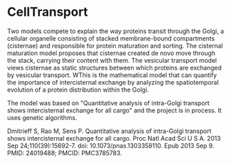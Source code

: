 # CellTransport

Two models compete to explain the way proteins transit through the Golgi, a cellular organelle consisting of stacked membrane-bound compartments (cisternae) and responsible for protein maturation and sorting. The cisternal maturation model proposes that cisternae created de novo move through the stack, carrying their content with them. The vesicular transport model views cisternae as static structures between which proteins are exchanged by vesicular transport. WThis is the mathematical model that can quantify the importance of intercisternal exchange by analyzing the spatiotemporal evolution of a protein distribution within the Golgi.

The model was based on "Quantitative analysis of intra-Golgi transport shows intercisternal exchange for all cargo" and the project is in process. It uses genetic algorithms.

Dmitrieff S, Rao M, Sens P. Quantitative analysis of intra-Golgi transport shows intercisternal exchange for all cargo. Proc Natl Acad Sci U S A. 2013 Sep 24;110(39):15692-7. doi: 10.1073/pnas.1303358110. Epub 2013 Sep 9. PMID: 24019488; PMCID: PMC3785783.
